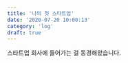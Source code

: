 ```yaml
---
title: '나의 첫 스타트업'
date: '2020-07-20 10:00:13'
category: 'log'
draft: true
---
```


스타트업 회사에 들어가는 걸 동경해왔습니다.
